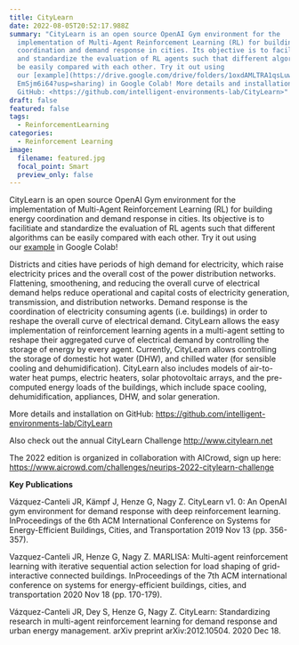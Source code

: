 ```yaml
---
title: CityLearn
date: 2022-08-05T20:52:17.988Z
summary: "CityLearn is an open source OpenAI Gym environment for the
  implementation of Multi-Agent Reinforcement Learning (RL) for building energy
  coordination and demand response in cities. Its objective is to facilitiate
  and standardize the evaluation of RL agents such that different algorithms can
  be easily compared with each other. Try it out using
  our [example](https://drive.google.com/drive/folders/1oxdAMLTRA1qsLuwJbd5oo9y\
  EmSjm6i64?usp=sharing) in Google Colab! More details and installation on
  GitHub: <https://github.com/intelligent-environments-lab/CityLearn>"
draft: false
featured: false
tags:
  - ReinforcementLearning
categories:
  - Reinforcement Learning
image:
  filename: featured.jpg
  focal_point: Smart
  preview_only: false
---
```

CityLearn is an open source OpenAI Gym environment for the implementation of Multi-Agent Reinforcement Learning (RL) for building energy coordination and demand response in cities. Its objective is to facilitiate and standardize the evaluation of RL agents such that different algorithms can be easily compared with each other. Try it out using our [example](https://drive.google.com/drive/folders/1oxdAMLTRA1qsLuwJbd5oo9yEmSjm6i64?usp=sharing) in Google Colab! 

Districts and cities have periods of high demand for electricity, which raise electricity prices and the overall cost of the power distribution networks. Flattening, smoothening, and reducing the overall curve of electrical demand helps reduce operational and capital costs of electricity generation, transmission, and distribution networks. Demand response is the coordination of electricity consuming agents (i.e. buildings) in order to reshape the overall curve of electrical demand. CityLearn allows the easy implementation of reinforcement learning agents in a multi-agent setting to reshape their aggregated curve of electrical demand by controlling the storage of energy by every agent. Currently, CityLearn allows controlling the storage of domestic hot water (DHW), and chilled water (for sensible cooling and dehumidification). CityLearn also includes models of air-to-water heat pumps, electric heaters, solar photovoltaic arrays, and the pre-computed energy loads of the buildings, which include space cooling, dehumidification, appliances, DHW, and solar generation.

More details and installation on GitHub: https://github.com/intelligent-environments-lab/CityLearn

Also check out the annual CityLearn Challenge http://www.citylearn.net

The 2022 edition is organized in collaboration with AICrowd, sign up here: <https://www.aicrowd.com/challenges/neurips-2022-citylearn-challenge>

**Key Publications**

Vázquez-Canteli JR, Kämpf J, Henze G, Nagy Z. CityLearn v1. 0: An OpenAI gym environment for demand response with deep reinforcement learning. InProceedings of the 6th ACM International Conference on Systems for Energy-Efficient Buildings, Cities, and Transportation 2019 Nov 13 (pp. 356-357).

Vazquez-Canteli JR, Henze G, Nagy Z. MARLISA: Multi-agent reinforcement learning with iterative sequential action selection for load shaping of grid-interactive connected buildings. InProceedings of the 7th ACM international conference on systems for energy-efficient buildings, cities, and transportation 2020 Nov 18 (pp. 170-179).

Vázquez-Canteli JR, Dey S, Henze G, Nagy Z. CityLearn: Standardizing research in multi-agent reinforcement learning for demand response and urban energy management. arXiv preprint arXiv:2012.10504. 2020 Dec 18.
